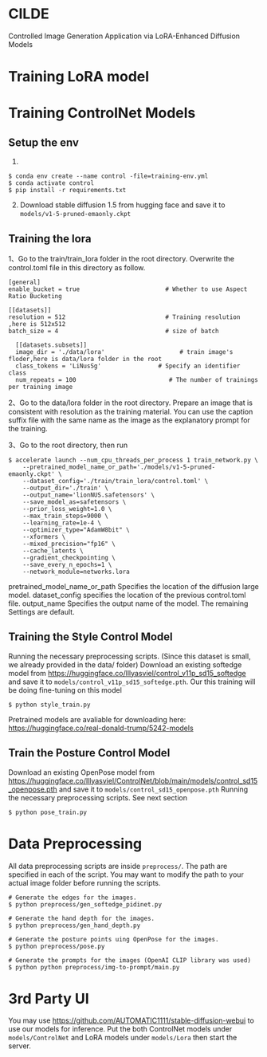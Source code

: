 # CILDE
Controlled Image Generation Application via LoRA-Enhanced Diffusion Models

# Training LoRA model


# Training ControlNet Models

## Setup the env
1.
```
$ conda env create --name control -file=training-env.yml
$ conda activate control
$ pip install -r requirements.txt
```
2. Download stable diffusion 1.5 from hugging face and save it to `models/v1-5-pruned-emaonly.ckpt`

   

## Training the lora

1、Go to the train/train_lora folder in the root directory. Overwrite the control.toml file in this directory as follow.

```
[general]
enable_bucket = true                        # Whether to use Aspect Ratio Bucketing

[[datasets]]
resolution = 512                            # Training resolution ,here is 512x512
batch_size = 4                              # size of batch

  [[datasets.subsets]]
  image_dir = './data/lora'                     # train image's floder,here is data/lora folder in the root 
  class_tokens = 'LiNusSg'                # Specify an identifier class
  num_repeats = 100                          # The number of trainings per training image
```

2、Go to the data/lora folder in the root directory. Prepare an image that is consistent with resolution as the training material. You can use the caption suffix file with the same name as the image as the explanatory prompt for the training.



3、Go to the root directory, then run

```
$ accelerate launch --num_cpu_threads_per_process 1 train_network.py \
    --pretrained_model_name_or_path='./models/v1-5-pruned-emaonly.ckpt' \
    --dataset_config='./train/train_lora/control.toml' \
    --output_dir='./train' \
    --output_name='lionNUS.safetensors' \
    --save_model_as=safetensors \
    --prior_loss_weight=1.0 \
    --max_train_steps=9000 \
    --learning_rate=1e-4 \
    --optimizer_type="AdamW8bit" \
    --xformers \
    --mixed_precision="fp16" \
    --cache_latents \
    --gradient_checkpointing \
    --save_every_n_epochs=1 \
    --network_module=networks.lora

```

pretrained_model_name_or_path Specifies the location of the diffusion large model. dataset_config specifies the location of the previous control.toml file. output_name Specifies the output name of the model. The remaining Settings are default.





## Training the Style Control Model

Running the necessary preprocessing scripts. (Since this dataset is small, we already provided in the data/ folder)
Download an existing softedge model from https://huggingface.co/lllyasviel/control_v11p_sd15_softedge and save it to `models/control_v11p_sd15_softedge.pth`. Our this training will be doing fine-tuning on this model
```
$ python style_train.py

```

Pretrained models are avaliable for downloading here: https://huggingface.co/real-donald-trump/5242-models

## Train the Posture Control Model
Download an existing OpenPose model from https://huggingface.co/lllyasviel/ControlNet/blob/main/models/control_sd15_openpose.pth and save it to `models/control_sd15_openpose.pth`
Running the necessary preprocessing scripts. See next section
```
$ python pose_train.py
```

# Data Preprocessing
All data preprocessing scripts are inside `preprocess/`. The path are specified in each of the script. You may want to modify the path to your actual image folder before running the scripts.

```
# Generate the edges for the images.
$ python preprocess/gen_softedge_pidinet.py
```
```
# Generate the hand depth for the images.
$ python preprocess/gen_hand_depth.py
```

```
# Generate the posture points uing OpenPose for the images.
$ python preprocess/pose.py
```

```
# Generate the prompts for the images (OpenAI CLIP library was used)
$ python python preprocess/img-to-prompt/main.py
```

# 3rd Party UI
You may use https://github.com/AUTOMATIC1111/stable-diffusion-webui to use our models for inference. 
Put the both ControlNet models under `models/ControlNet` and LoRA models under `models/Lora` then start the server. 
